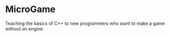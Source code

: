 # MicroGame
Teaching the basics of C++ to new programmers who want to make a game without an engine.
